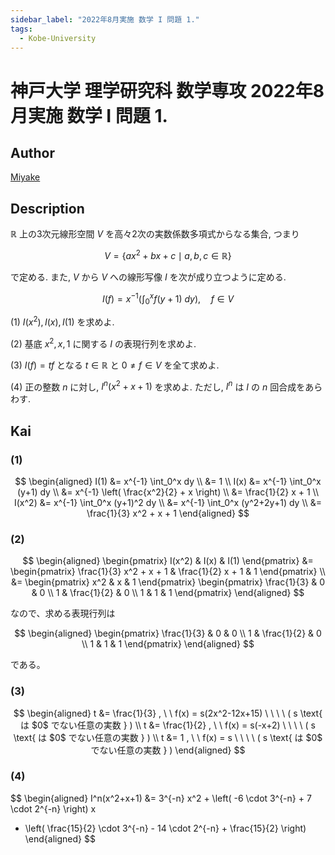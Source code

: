 ```yaml
---
sidebar_label: "2022年8月実施 数学 I 問題 1."
tags:
  - Kobe-University
---
```

# 神戸大学 理学研究科 数学専攻 2022年8月実施 数学 I 問題 1.

## **Author**
[Miyake](https://miyake.github.io/exams/index.html)

## **Description**
$\mathbb{R}$ 上の3次元線形空間 $V$ を高々2次の実数係数多項式からなる集合, つまり

$$
V = \{ax^2 + bx + c \mid a,b,c \in \mathbb{R}\}
$$

で定める. また, $V$ から $V$ への線形写像 $I$ を次が成り立つように定める.

$$
I(f) = x^{-1} \left( \int_0^x f(y+1)\ dy \right), \quad f \in V
$$

(1) $I(x^2), I(x), I(1)$ を求めよ.

(2) 基底 $x^2, x, 1$ に関する $I$ の表現行列を求めよ.

(3) $I(f) = tf$ となる $t \in \mathbb{R}$ と $0 \neq f \in V$ を全て求めよ.

(4) 正の整数 $n$ に対し, $I^n (x^2 + x + 1)$ を求めよ. ただし, $I^n$ は $I$ の $n$ 回合成をあらわす.

## **Kai**
### (1)

$$
  \begin{aligned}
  I(1)
  &= x^{-1} \int_0^x dy
  \\
  &= 1
  \\
  I(x)
  &= x^{-1} \int_0^x (y+1) dy
  \\
  &= x^{-1} \left( \frac{x^2}{2} + x \right)
  \\
  &= \frac{1}{2} x + 1
  \\
  I(x^2)
  &= x^{-1} \int_0^x (y+1)^2 dy
  \\
  &= x^{-1} \int_0^x (y^2+2y+1) dy
  \\
  &= \frac{1}{3} x^2 + x + 1
  \end{aligned}
$$

### (2)

$$
  \begin{aligned}
  \begin{pmatrix} I(x^2) & I(x) & I(1) \end{pmatrix}
  &= \begin{pmatrix}
  \frac{1}{3} x^2 + x + 1 & \frac{1}{2} x + 1 & 1
  \end{pmatrix}
  \\
  &= \begin{pmatrix} x^2 & x & 1 \end{pmatrix}
  \begin{pmatrix}
  \frac{1}{3} & 0 & 0 \\ 1 & \frac{1}{2} & 0 \\ 1 & 1 & 1
  \end{pmatrix}
  \end{aligned}
$$

なので、求める表現行列は

$$
  \begin{aligned}
  \begin{pmatrix}
  \frac{1}{3} & 0 & 0 \\ 1 & \frac{1}{2} & 0 \\ 1 & 1 & 1
  \end{pmatrix}
  \end{aligned}
$$

である。

### (3)

$$
  \begin{aligned}
  t &= \frac{1}{3}
  , \ \ 
  f(x) = s(2x^2-12x+15)
  \ \ \ \ ( s \text{ は $0$ でない任意の実数 } )
  \\
  t &= \frac{1}{2}
  , \ \ 
  f(x) = s(-x+2)
  \ \ \ \ ( s \text{ は $0$ でない任意の実数 } )
  \\
  t &= 1
  , \ \ 
  f(x) = s
  \ \ \ \ ( s \text{ は $0$ でない任意の実数 } )
  \end{aligned}
$$

### (4)

$$
  \begin{aligned}
  I^n(x^2+x+1)
  &= 3^{-n} x^2 + \left( -6 \cdot 3^{-n} + 7 \cdot 2^{-n} \right) x
  + \left( \frac{15}{2} \cdot 3^{-n} - 14 \cdot 2^{-n} + \frac{15}{2} \right)
  \end{aligned}
$$
